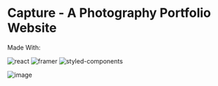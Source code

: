 # Capture - A Photography Portfolio Website 
Made With:

![react](https://img.shields.io/badge/React-20232A?style=for-the-badge&logo=react&logoColor=61DAFB)
![framer](https://img.shields.io/badge/Framer-black?style=for-the-badge&logo=framer&logoColor=blue)
![styled-components](https://img.shields.io/badge/styled--components-DB7093?style=for-the-badge&logo=styled-components&logoColor=white)

![image](https://user-images.githubusercontent.com/54142448/227007422-98640a4d-f168-4bd3-91ef-20362b7e91b8.png)
